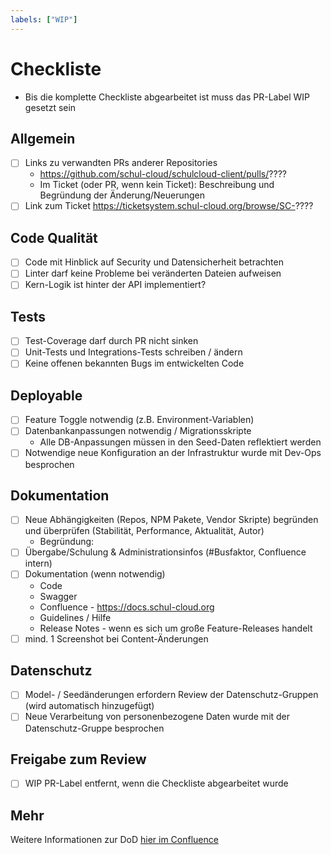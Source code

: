 ```yaml
---
labels: ["WIP"]
---
```


# Checkliste

- Bis die komplette Checkliste abgearbeitet ist muss das PR-Label WIP gesetzt sein

## Allgemein
- [ ] Links zu verwandten PRs anderer Repositories
  - https://github.com/schul-cloud/schulcloud-client/pulls/????
  - Im Ticket (oder PR, wenn kein Ticket): Beschreibung und Begründung der Änderung/Neuerungen
- [ ] Link zum Ticket https://ticketsystem.schul-cloud.org/browse/SC-????

## Code Qualität
- [ ] Code mit Hinblick auf Security und Datensicherheit betrachten
- [ ] Linter darf keine Probleme bei veränderten Dateien aufweisen
- [ ] Kern-Logik ist hinter der API implementiert?

## Tests
- [ ] Test-Coverage darf durch PR nicht sinken
- [ ] Unit-Tests und Integrations-Tests schreiben / ändern
- [ ] Keine offenen bekannten Bugs im entwickelten Code

## Deployable
- [ ] Feature Toggle notwendig (z.B. Environment-Variablen)
- [ ] Datenbankanpassungen notwendig / Migrationsskripte
  - Alle DB-Anpassungen müssen in den Seed-Daten reflektiert werden
- [ ] Notwendige neue Konfiguration an der Infrastruktur wurde mit Dev-Ops besprochen

## Dokumentation
- [ ] Neue Abhängigkeiten (Repos, NPM Pakete, Vendor Skripte) begründen und überprüfen (Stabilität, Performance, Aktualität, Autor)
  - Begründung:
- [ ] Übergabe/Schulung & Administrationsinfos (#Busfaktor, Confluence intern)
- [ ] Dokumentation (wenn notwendig)
  - Code
  - Swagger
  - Confluence - https://docs.schul-cloud.org
  - Guidelines / Hilfe
  - Release Notes - wenn es sich um große Feature-Releases handelt
- [ ] mind. 1 Screenshot bei Content-Änderungen

## Datenschutz
- [ ] Model- / Seedänderungen erfordern Review der Datenschutz-Gruppen (wird automatisch hinzugefügt)
- [ ] Neue Verarbeitung von personenbezogene Daten wurde mit der Datenschutz-Gruppe besprochen

## Freigabe zum Review
- [ ] WIP PR-Label entfernt, wenn die Checkliste abgearbeitet wurde

## Mehr
Weitere Informationen zur DoD [hier im Confluence](https://docs.schul-cloud.org/pages/viewpage.action?pageId=92831762)
